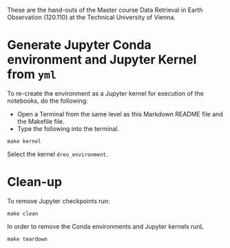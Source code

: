 



These are the hand-outs of the Master course Data Retrieval in Earth Observation (120.110) at the Technical University of Vienna.



# Generate Jupyter Conda environment and Jupyter Kernel from `yml`

To re-create the environment as a Jupyter kernel for execution of the notebooks, do the following:

- Open a Terminal from the same level as this Markdown README file and the Makefile file.
- Type the following into the terminal.

```
make kernel
```

Select the kernel `dreo_environment`.

# Clean-up

To remove Jupyter checkpoints run:

```
make clean
```

In order to remove the Conda environments and Jupyter kernels runL

```
make teardown
```
